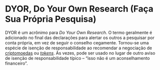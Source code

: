 # DYOR, Do Your Own Research (Faça Sua Própria Pesquisa)

DYOR é um acrônimo para _Do Your Own Research_. O termo geralmente é adicionado no final das declarações para alertar os outros a pesquisar por conta própria, em vez de seguir o conselho cegamente. Tornou-se uma espécie de isenção de responsabilidade ao recomendar a negociação de [criptomoedas](Criptomoedas.md) ou [_tokens_](Token.md). Às vezes, pode ser usado no lugar de outro aviso de isenção de responsabilidade típico – “isso não é um aconselhamento financeiro”.
